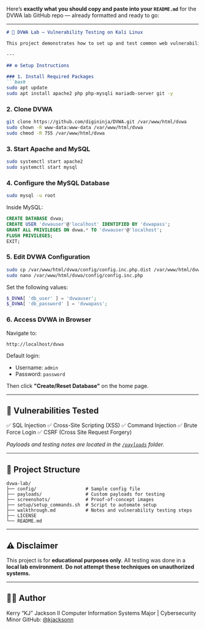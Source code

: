 Here’s **exactly what you should copy and paste into your `README.md`** for the DVWA lab GitHub repo — already formatted and ready to go:

---

````markdown
# 🔐 DVWA Lab – Vulnerability Testing on Kali Linux

This project demonstrates how to set up and test common web vulnerabilities using **DVWA (Damn Vulnerable Web Application)** on **Kali Linux**. It was built as a personal cybersecurity lab for practicing hands-on exploitation in a safe environment.

---

## ⚙️ Setup Instructions

### 1. Install Required Packages
```bash
sudo apt update
sudo apt install apache2 php php-mysqli mariadb-server git -y
````

### 2. Clone DVWA

```bash
git clone https://github.com/digininja/DVWA.git /var/www/html/dvwa
sudo chown -R www-data:www-data /var/www/html/dvwa
sudo chmod -R 755 /var/www/html/dvwa
```

### 3. Start Apache and MySQL

```bash
sudo systemctl start apache2
sudo systemctl start mysql
```

### 4. Configure the MySQL Database

```bash
sudo mysql -u root
```

Inside MySQL:

```sql
CREATE DATABASE dvwa;
CREATE USER 'dvwauser'@'localhost' IDENTIFIED BY 'dvwapass';
GRANT ALL PRIVILEGES ON dvwa.* TO 'dvwauser'@'localhost';
FLUSH PRIVILEGES;
EXIT;
```

### 5. Edit DVWA Configuration

```bash
sudo cp /var/www/html/dvwa/config/config.inc.php.dist /var/www/html/dvwa/config/config.inc.php
sudo nano /var/www/html/dvwa/config/config.inc.php
```

Set the following values:

```php
$_DVWA[ 'db_user' ] = 'dvwauser';
$_DVWA[ 'db_password' ] = 'dvwapass';
```

### 6. Access DVWA in Browser

Navigate to:

```
http://localhost/dvwa
```

Default login:

* Username: `admin`
* Password: `password`

Then click **"Create/Reset Database"** on the home page.

---

## 🧪 Vulnerabilities Tested

✅ SQL Injection
✅ Cross-Site Scripting (XSS)
✅ Command Injection
✅ Brute Force Login
✅ CSRF (Cross Site Request Forgery)

*Payloads and testing notes are located in the [`/payloads`](./payloads) folder.*

---

## 📂 Project Structure

```
dvwa-lab/
├── config/                  # Sample config file
├── payloads/                # Custom payloads for testing
├── screenshots/             # Proof-of-concept images
├── setup/setup_commands.sh  # Script to automate setup
├── walkthrough.md           # Notes and vulnerability testing steps
├── LICENSE
└── README.md
```

---

## ⚠️ Disclaimer

This project is for **educational purposes only**. All testing was done in a **local lab environment**.
**Do not attempt these techniques on unauthorized systems.**

---

## 👨‍💻 Author

Kerry “KJ” Jackson II
Computer Information Systems Major | Cybersecurity Minor
GitHub: [@kjacksonn]((https://github.com/kjacksonn))

```
